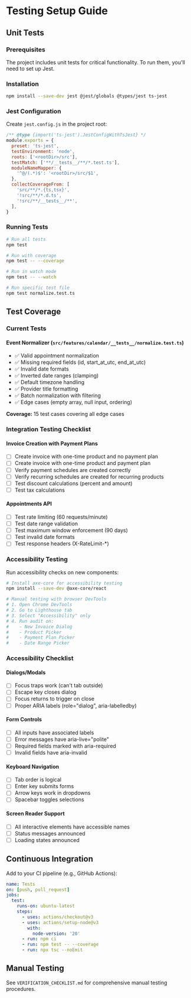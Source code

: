 # Testing Setup Guide

## Unit Tests

### Prerequisites
The project includes unit tests for critical functionality. To run them, you'll need to set up Jest.

### Installation
```bash
npm install --save-dev jest @jest/globals @types/jest ts-jest
```

### Jest Configuration
Create `jest.config.js` in the project root:

```javascript
/** @type {import('ts-jest').JestConfigWithTsJest} */
module.exports = {
  preset: 'ts-jest',
  testEnvironment: 'node',
  roots: ['<rootDir>/src'],
  testMatch: ['**/__tests__/**/*.test.ts'],
  moduleNameMapper: {
    '^@/(.*)$': '<rootDir>/src/$1',
  },
  collectCoverageFrom: [
    'src/**/*.{ts,tsx}',
    '!src/**/*.d.ts',
    '!src/**/__tests__/**',
  ],
}
```

### Running Tests
```bash
# Run all tests
npm test

# Run with coverage
npm test -- --coverage

# Run in watch mode
npm test -- --watch

# Run specific test file
npm test normalize.test.ts
```

## Test Coverage

### Current Tests

#### Event Normalizer (`src/features/calendar/__tests__/normalize.test.ts`)
- ✅ Valid appointment normalization
- ✅ Missing required fields (id, start_at_utc, end_at_utc)
- ✅ Invalid date formats
- ✅ Inverted date ranges (clamping)
- ✅ Default timezone handling
- ✅ Provider title formatting
- ✅ Batch normalization with filtering
- ✅ Edge cases (empty array, null input, ordering)

**Coverage:** 15 test cases covering all edge cases

### Integration Testing Checklist

#### Invoice Creation with Payment Plans
- [ ] Create invoice with one-time product and no payment plan
- [ ] Create invoice with one-time product and payment plan
- [ ] Verify payment schedules are created correctly
- [ ] Verify recurring schedules are created for recurring products
- [ ] Test discount calculations (percent and amount)
- [ ] Test tax calculations

#### Appointments API
- [ ] Test rate limiting (60 requests/minute)
- [ ] Test date range validation
- [ ] Test maximum window enforcement (90 days)
- [ ] Test invalid date formats
- [ ] Test response headers (X-RateLimit-*)

### Accessibility Testing

Run accessibility checks on new components:

```bash
# Install axe-core for accessibility testing
npm install --save-dev @axe-core/react

# Manual testing with browser DevTools
# 1. Open Chrome DevTools
# 2. Go to Lighthouse tab
# 3. Select "Accessibility" only
# 4. Run audit on:
#    - New Invoice Dialog
#    - Product Picker
#    - Payment Plan Picker
#    - Date Range Picker
```

### Accessibility Checklist

#### Dialogs/Modals
- [ ] Focus traps work (can't tab outside)
- [ ] Escape key closes dialog
- [ ] Focus returns to trigger on close
- [ ] Proper ARIA labels (role="dialog", aria-labelledby)

#### Form Controls
- [ ] All inputs have associated labels
- [ ] Error messages have aria-live="polite"
- [ ] Required fields marked with aria-required
- [ ] Invalid fields have aria-invalid

#### Keyboard Navigation
- [ ] Tab order is logical
- [ ] Enter key submits forms
- [ ] Arrow keys work in dropdowns
- [ ] Spacebar toggles selections

#### Screen Reader Support
- [ ] All interactive elements have accessible names
- [ ] Status messages announced
- [ ] Loading states announced

## Continuous Integration

Add to your CI pipeline (e.g., GitHub Actions):

```yaml
name: Tests
on: [push, pull_request]
jobs:
  test:
    runs-on: ubuntu-latest
    steps:
      - uses: actions/checkout@v3
      - uses: actions/setup-node@v3
        with:
          node-version: '20'
      - run: npm ci
      - run: npm test -- --coverage
      - run: npx tsc --noEmit
```

## Manual Testing

See `VERIFICATION_CHECKLIST.md` for comprehensive manual testing procedures.
